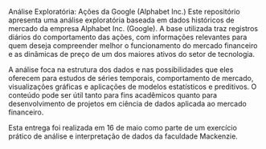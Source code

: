 Análise Exploratória: Ações da Google (Alphabet Inc.)
Este repositório apresenta uma análise exploratória baseada em dados históricos de mercado da empresa Alphabet Inc. (Google). A base utilizada traz registros diários do comportamento das ações, com informações relevantes para quem deseja compreender melhor o funcionamento do mercado financeiro e as dinâmicas de preço de um dos maiores ativos do setor de tecnologia.

A análise foca na estrutura dos dados e nas possibilidades que eles oferecem para estudos de séries temporais, comportamento de mercado, visualizações gráficas e aplicações de modelos estatísticos e preditivos. O conteúdo pode ser útil tanto para fins acadêmicos quanto para desenvolvimento de projetos em ciência de dados aplicada ao mercado financeiro.

Esta entrega foi realizada em 16 de maio como parte de um exercício prático de análise e interpretação de dados da faculdade Mackenzie.
